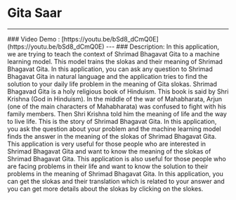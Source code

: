 # Gita Saar
<hr>
### Video Demo : [https://youtu.be/bSd8_dCmQ0E](https://youtu.be/bSd8_dCmQ0E)
---
### Description:
In this application, we are trying to teach the context of Shrimad Bhagavat Gita to a machine learning model. This model trains the slokas and their meaning of Shrimad Bhagavat Gita. In this application, you can ask any question to Shrimad Bhagavat Gita in natural language and the application tries to find the solution to your daily life problem in the meaning of Gita slokas. Shrimad Bhagavad Gita is a holy religious book of Hinduism. This book is said by Shri Krishna (God in Hinduism). In the middle of the war of Mahabharata, Arjun (one of the main characters of Mahabharata) was confused to fight with his family members. Then Shri Krishna told him the meaning of life and the way to live life. This is the story of Shrimad Bhagavat Gita. In this application, you ask the question about your problem and the machine learning model finds the answer in the meaning of the slokas of Shrimad Bhagavat Gita. This application is very useful for those people who are interested in Shrimad Bhagavat Gita and want to know the meaning of the slokas of Shrimad Bhagavat Gita. This application is also useful for those people who are facing problems in their life and want to know the solution to their problems in the meaning of Shrimad Bhagavat Gita. In this application, you can get the slokas and their translation which is related to your answer and you can get more details about the slokas by clicking on the slokes. 